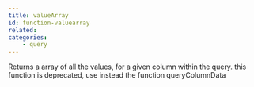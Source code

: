 ```yaml
---
title: valueArray
id: function-valuearray
related:
categories:
    - query
---
```


Returns a array of all the values, for a given column within the query.
		this function is deprecated, use instead the function queryColumnData